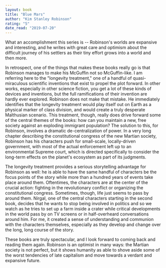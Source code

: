 ```yaml
---
layout: book
title: "Blue Mars"
author: "Kim Stanley Robinson"
rating: "5"
date_read: "2019-07-20"
---
```


What an accomplishment this series is -- Robinson's worlds are expansive and
interesting, and he writes with great care and optimism about the difficult
journey of his settlers as their tiny effort grows into a world and then more. 

In retrospect, one of the things that makes these books really go is that
Robinson manages to make his McGuffin not so McGuffin-like. I am referring here
to the "longevity treatment," one of a handful of quasi-miraculous scientific
inventions that exist to propel the plot forward. In other works, especially in
other science fiction, you get a lot of these kinds of devices and inventions,
but the full ramifications of their invention are hardly ever explored. Robinson
does not make that mistake. He immediately identifies that the longevity
treatment would play itself out on Earth as a physical marker of class division,
and would create a truly desperate Malthusian scenario. This treatment, though,
really does drive forward some of the central themes of the books: how can you
maintain a new, free society against an exploding immigrant population? The
solution to this, for Robinson, involves a dramatic de-centralization of power.
In a very long chapter describing the constitutional congress of the new Martian
society, Robinson has his characters push for small-scale, locally-driven
government, with most of the actual enforcement left up to an environmental
Supreme court, which is directed specifically to consider the long-term effects
on the planet's ecosystem as part of its judgments. 

The longevity treatment provides a serious storytelling advantage for Robinson
as well: he is able to have the same handful of characters be the focus points
of the story while more than a hundred years of events take place around them.
Oftentimes, the characters are at the center of the crucial action: fighting in
the revolutionary conflict or organizing the constitutional congress. Sometimes,
though, life just seems to pass by around them. Nirgal, one of the central
characters starting in the second book, decides that he wants to stop being
involved in politics and so we watch as he tries to set up a farm inside
a crater while critical developments in the world pass by on TV screens or in
half-overheard conversations around him. For me, it created a sense of
understanding and communion with the characters themselves, especially as they
develop and change over the long, long course of the story. 

These books are truly spectacular, and I look forward to coming back and reading
them again. Robinson is an optimist in many ways: the Martian society is not
perfect, but it shows humanity as able to shove aside some of the worst
tendencies of late capitalism and move towards a verdant and expansive future.

